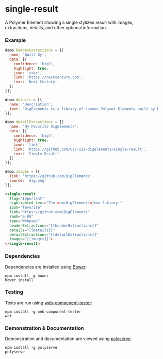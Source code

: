 # single-result

A Polymer Element showing a single stylized result with images, extractions, details, and other optional information.

### Example
```js
demo.headerExtractions = [{
  name: 'Built By',
  data: [{
    confidence: 'high',
    highlight: true,
    icon: 'star',
    link: 'https://nextcentury.com',
    text: 'Next Century'
  }]
}];

demo.details = [{
  name: 'Description',
  text: 'DigElements is a library of common Polymer Elements built by Next Century Corporation.'
}];

demo.detailExtractions = [{
  name: 'My Favorite DigElements',
  data: [{
    confidence: 'high',
    highlight: true,
    icon: 'link',
    link: 'https://github.com/usc-isi-digelements/single-result',
    text: 'Single Result'
  }]
}];

demo.images = [{
  link: 'https://github.com/DigElements',
  source: 'dig.png'
}];
```

```html
<single-result
  flag="Important"
  highlighted-text="The <em>DigElements</em> library."
  icon="favorite"
  link="https://github.com/DigElements"
  rank="0.99"
  type="Webpage"
  headerExtractions="[[headerExtractions]]"
  details="[[details]]"
  detailExtractions="[[detailExtractions]]"
  images="[[images]]">
</single-result>
```

### Dependencies

Dependencies are installed using [Bower](http://bower.io/):

    npm install -g bower
    bower install

### Testing

Tests are run using [web-component-tester](https://github.com/Polymer/web-component-tester):

    npm install -g web-component-tester
    wct

### Demonstration & Documentation

Demonstration and documentation are viewed using [polyserve](https://github.com/PolymerLabs/polyserve):

    npm install -g polyserve
    polyserve

